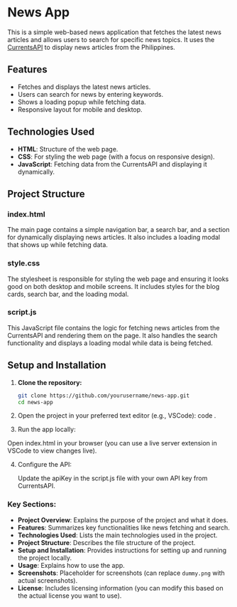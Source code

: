 # News App

This is a simple web-based news application that fetches the latest news articles and allows users to search for specific news topics. It uses the [CurrentsAPI](https://currentsapi.services/en/docs/) to display news articles from the Philippines.

## Features

- Fetches and displays the latest news articles.
- Users can search for news by entering keywords.
- Shows a loading popup while fetching data.
- Responsive layout for mobile and desktop.

## Technologies Used

- **HTML**: Structure of the web page.
- **CSS**: For styling the web page (with a focus on responsive design).
- **JavaScript**: Fetching data from the CurrentsAPI and displaying it dynamically.

## Project Structure


### index.html

The main page contains a simple navigation bar, a search bar, and a section for dynamically displaying news articles. It also includes a loading modal that shows up while fetching data.

### style.css

The stylesheet is responsible for styling the web page and ensuring it looks good on both desktop and mobile screens. It includes styles for the blog cards, search bar, and the loading modal.

### script.js

This JavaScript file contains the logic for fetching news articles from the CurrentsAPI and rendering them on the page. It also handles the search functionality and displays a loading modal while data is being fetched.

## Setup and Installation

1. **Clone the repository:**

   ```bash
   git clone https://github.com/yourusername/news-app.git
   cd news-app
2. Open the project in your preferred text editor (e.g., VSCode):
    code .

3. Run the app locally:

  Open index.html in your browser (you can use a live server extension in VSCode to view changes live).

4. Configure the API:

    Update the apiKey in the script.js file with your own API key from CurrentsAPI.

### Key Sections:
- **Project Overview**: Explains the purpose of the project and what it does.
- **Features**: Summarizes key functionalities like news fetching and search.
- **Technologies Used**: Lists the main technologies used in the project.
- **Project Structure**: Describes the file structure of the project.
- **Setup and Installation**: Provides instructions for setting up and running the project locally.
- **Usage**: Explains how to use the app.
- **Screenshots**: Placeholder for screenshots (can replace `dummy.png` with actual screenshots).
- **License**: Includes licensing information (you can modify this based on the actual license you want to use).

